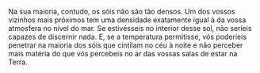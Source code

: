 ﻿Na sua maioria, contudo, os sóis não são tão densos. Um dos vossos vizinhos mais próximos tem uma densidade exatamente igual à da vossa atmosfera no nível do mar. Se estivésseis no interior desse sol, não seríeis capazes de discernir nada. E, se a temperatura permitisse, vós poderíeis penetrar na maioria dos sóis que cintilam no céu à noite e não perceber mais matéria do que vós percebeis no ar das vossas salas de estar na Terra.